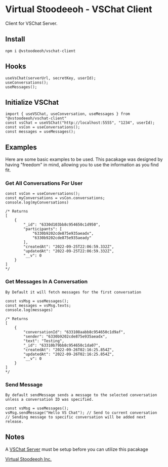 # Virtual Stoodeeoh - VSChat Client

Client for VSChat Server.

## Install

```
npm i @vstoodeeoh/vschat-client
```

## Hooks

```
useVsChat(serverUrl, secretKey, userId);
useConversations();
useMessages();
```

## Initialize VSChat

```
import { useVSChat, useConversation, useMessages } from "@vstoodeeoh/vschat-client"
const vsChat = useVSChat("http://localhost:5555", "1234", userId);
const vsCon = useConversations();
const messages = useMessages();
```

## Examples

Here are some basic examples to be used. This pacakage was designed by having "freedom" in mind, allowing you to use the information as you find fit.

### Get All Conversations For User

```
const vsCon = useConversations();
const myConversations = vsCon.conversations;
console.log(myConversations)

/* Returns
[
    {
        "_id": "6330d103bb8c954650c1d950",
        "participants": [
            "6330b9202cde875e935aeadx",
            "6330b9202cde875e935aeady"
        ],
        "createdAt": "2022-09-25T22:06:59.332Z",
        "updatedAt": "2022-09-25T22:06:59.332Z",
        "__v": 0
    }
]
*/
```

### Get Messages In A Conversation

`By Default it will fetch messages for the first conversation`

```
const vsMsg = useMessages();
const messages = vsMsg.texts;
console.log(messages)

/* Returns
[
    {
        "conversationId": "633108aabb8c954650c1d9af",
        "sender": "6330b9202cde875e935aeadx",
        "text": "Testing",
        "_id": "63310b79bb8c954650c1da07",
        "createdAt": "2022-09-26T02:16:25.854Z",
        "updatedAt": "2022-09-26T02:16:25.854Z",
        "__v": 0
    }
]
*/
```

### Send Message

`By default sendMessage sends a message to the selected conversation unless a conversation ID was specified.`

```
const vsMsg = useMessages();
vsMsg.sendMessage("Hello VS Chat"); // Send to current conversation
// Sending message to specific conversation will be added next release.
```

## Notes

A [VSChat Server](https://www.npmjs.com/package/@vstoodeeoh/vschat-server) must be setup before you can utilize this pacakage

[Virtual Stoodeeoh Inc.](https://virtualstoodeeoh.com/)
